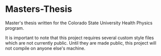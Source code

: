 # Masters-Thesis
Master's thesis written for the Colorado State University Health Physics program.

It is important to note that this project requires several custom style files which are not currently public. Until they are made public, this project will not compile on anyone else's machine.